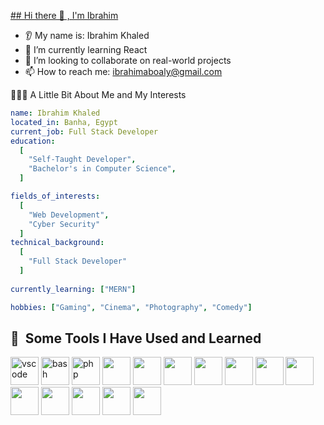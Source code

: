 
[## Hi there 👋 , I'm Ibrahim](https://capsule-render.vercel.app/api?type=waving&height=300&color=gradient&text=Hi%20There%20,%20I'm%20Ibrahim)

* 👂 My name is: Ibrahim Khaled
* 🌱 I’m currently learning React
* 🤝 I’m looking to collaborate on real-world projects
* 📫 How to reach me: ibrahimaboaly@gmail.com


👨🏻‍💻  A Little Bit About Me and My Interests

```yaml
name: Ibrahim Khaled
located_in: Banha, Egypt
current_job: Full Stack Developer
education:
  [
    "Self-Taught Developer",
    "Bachelor's in Computer Science",
  ]

fields_of_interests:
  [
    "Web Development",
    "Cyber Security"
  ]
technical_background:
  [
    "Full Stack Developer"
  ]
  
currently_learning: ["MERN"]

hobbies: ["Gaming", "Cinema", "Photography", "Comedy"]
```
<h2> 🚀 &nbsp;Some Tools I Have Used and Learned</h2>
<p align="left">
<img src="https://cdn.jsdelivr.net/gh/devicons/devicon/icons/vscode/vscode-original.svg" alt="vscode" width="45" height="45"/>
<img src="https://cdn.jsdelivr.net/gh/devicons/devicon/icons/bash/bash-original.svg" alt="bash" width="45" height="45"/>
<img src="https://cdn.jsdelivr.net/gh/devicons/devicon/icons/php/php-original.svg" alt="php" width="45" height="45"/>
<img src="https://cdn.jsdelivr.net/gh/devicons/devicon@latest/icons/react/react-original-wordmark.svg" height="45"/>
<img src="https://cdn.jsdelivr.net/gh/devicons/devicon@latest/icons/python/python-original-wordmark.svg" height= "45" />
<img src="https://cdn.jsdelivr.net/gh/devicons/devicon@latest/icons/html5/html5-original-wordmark.svg" height="45" />
<img src="https://cdn.jsdelivr.net/gh/devicons/devicon@latest/icons/tailwindcss/tailwindcss-original-wordmark.svg" height="45"/>
<img src="https://cdn.jsdelivr.net/gh/devicons/devicon@latest/icons/cplusplus/cplusplus-original.svg" height="45" />
<img src="https://cdn.jsdelivr.net/gh/devicons/devicon@latest/icons/javascript/javascript-original.svg" height="45" />
<img src="https://cdn.jsdelivr.net/gh/devicons/devicon@latest/icons/java/java-original-wordmark.svg" height="45" />
<img src="https://cdn.jsdelivr.net/gh/devicons/devicon@latest/icons/figma/figma-original.svg" height="45" />  
<img src="https://cdn.jsdelivr.net/gh/devicons/devicon@latest/icons/nodejs/nodejs-original-wordmark.svg" height="45" />
<img src="https://cdn.jsdelivr.net/gh/devicons/devicon@latest/icons/css3/css3-original-wordmark.svg" height="45" />
<img src="https://cdn.jsdelivr.net/gh/devicons/devicon@latest/icons/mysql/mysql-original-wordmark.svg" height="45" />
 <img src="https://cdn.jsdelivr.net/gh/devicons/devicon@latest/icons/git/git-original-wordmark.svg" height="45" />
</p>
